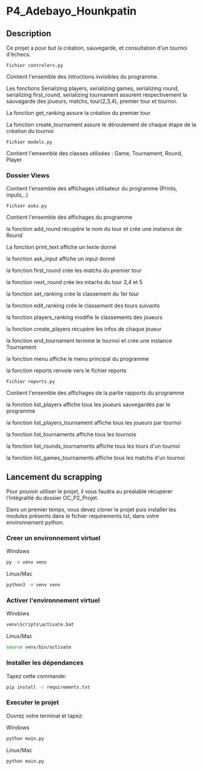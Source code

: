 # P4_Adebayo_Hounkpatin

## Description

Ce projet a pour but la création, sauvegarde, et consultation d'un tournoi d'échecs.

```Fichier controlers.py```

Contient l'ensemble des intructions invisibles du programme.

Les fonctions Serializing players, serializing games, serializing round, serializing first_round, serializing tournament assurent respectivement
la sauvagarde des joueurs, matchs, tour(2,3,4), premier tour et tournoi.

La fonction get_ranking assure la création du premier tour

La fonction create_tournament assure le déroulement de chaque étape de la création du tournoi


```Fichier models.py```

Contient l'emsemble des classes utilisées : Game, Tournament, Round, Player



### Dossier Views

Contient l'ensemble des affichages utilisateur du programme (Prints, inputs,..)

```Fichier asks.py```

Contient l'ensemble des affichages du programme

la fonction add_round récupère le nom du tour et crée une instance de Round

La fonction print_text affiche un texte donné

la fonction ask_input affiche un input donné

la fonction first_round crée les matchs du premier tour

la fonction next_round crée les mtachs du tour 3,4 et 5

la fonction set_ranking crée le classement du 1er tour

la fonction edit_ranking crée le classement des tours suivants

la fonction players_ranking modifie le classements des joueurs

la fonction create_players récupère les infos de chaque joueur

la fonction end_tournament termine le tournoi et crée une instance Tournament

la fonction menu affiche le menu principal du programme

la fonction reports renvoie vers le fichier reports


```Fichier reports.py```

Contient l'ensemble des affichages de la partie rapports du programme

la fonction list_players affiche tous les joueurs sauvegardés par le programme

la fonction list_players_tournament affiche tous les joueurs par tournoi

la fonction list_tournaments affiche tous les tournois

la fonction list_rounds_tournaments affiche tous les tours d'un tournoi

la fonction list_games_tournaments affiche tous les matchs d'un tournoi


























## Lancement du scrapping

Pour pouvoir utiliser le projet, il vous faudra au préalable récupérer l'intégralité du dossier OC_P2_Projet.

Dans un premier temps, vous devez cloner le projet puis installer les modules présents dans le fichier requirements.txt, dans votre environnement python.

### Creer un environnement virtuel

Windows

```bash
py -m venv venv
```

Linux/Mac

```bash
python3 -m venv venv
```

### Activer l'environnement virtuel

Windows

```bash
venv\Scripts\activate.bat
```

Linux/Mac

```bash
source venv/bin/activate
```

### Installer les dépendances

Tapez cette commande:

```bash
pip install -r requirements.txt
```

### Executer le projet

Ouvrez votre terminal et tapez:

Windows

```bash
python main.py
```

Linux/Mac

```bash
python main.py
```


